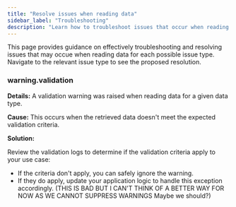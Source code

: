 ```yaml
---
title: "Resolve issues when reading data"
sidebar_label: "Troubleshooting"
description: "Learn how to troubleshoot issues that occur when reading data"
---
```


This page provides guidance on effectively troubleshooting and resolving issues that may occue when reading data for each possible issue type. Navigate to the relevant issue type to see the proposed resolution.

### warning.validation<a name="warning.validation"></a>

**Details:** A validation warning was raised when reading data for a given data type.

**Cause:** This occurs when the retrieved data doesn't meet the expected validation criteria.

**Solution:**

Review the validation logs to determine if the validation criteria apply to your use case:
* If the criteria don't apply, you can safely ignore the warning.
* If they do apply, update your application logic to handle this exception accordingly. (THIS IS BAD BUT I CAN'T THINK OF A BETTER WAY FOR NOW AS WE CANNOT SUPPRESS WARNINGS Maybe we should?)
